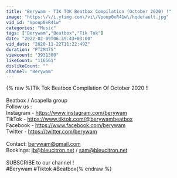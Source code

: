 ```yaml
---
title: "Berywam - TIK TOK Beatbox Compilation (October 2020) !"
image: "https:\/\/i.ytimg.com\/vi\/Vpoup0xR41w\/hqdefault.jpg"
vid_id: "Vpoup0xR41w"
categories: "Music"
tags: ["Berywam","Beatbox","Tik Tok"]
date: "2022-02-09T06:39:43+03:00"
vid_date: "2020-11-22T11:22:49Z"
duration: "PT2M47S"
viewcount: "3931300"
likeCount: "116561"
dislikeCount: ""
channel: "Berywam"
---
```

{% raw %}Tik Tok Beatbox Compilation Of October 2020 !!<br /><br />Beatbox / Acapella group<br />Follow us :<br />Instagram - <a rel="nofollow" target="blank" href="https://www.instagram.com/berywam">https://www.instagram.com/berywam</a><br />TikTok - <a rel="nofollow" target="blank" href="https://www.tiktok.com/@berywambeatbox">https://www.tiktok.com/@berywambeatbox</a><br />Facebook - <a rel="nofollow" target="blank" href="https://www.facebook.com/berywam">https://www.facebook.com/berywam</a><br />Twitter - <a rel="nofollow" target="blank" href="https://twitter.com/berywam">https://twitter.com/berywam</a> <br /><br />Contact: berywam@gmail.com<br />Bookings: jb@bleucitron.net / sam@bleucitron.net<br /><br />SUBSCRIBE to our channel !<br />#Berywam #Tiktok #Beatbox{% endraw %}
